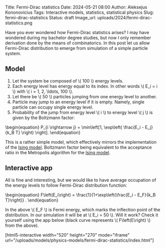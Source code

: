 Title: Fermi-Dirac statistics
Date: 2024-05-21 08:00
Author: Aleksejus Kononovicius
Tags: Interactive models, statistics, statistical physics
Slug: fermi-dirac-statistics
Status: draft
Image_url: uploads/2024/fermi-dirac-statistics.png

Have you ever wondered how Fermi-Dirac statistics arises? I may have
wondered during my bachelor degree studies, but now I only remember
derivation done by the means of combinatorics. In this post let us allow
Fermi-Dirac distribution to emerge from simulation of a simple particle
system.
<!--more-->

## Model

1. Let the system be composed of \\\( 100 \\\) energy levels.
1. Each energy level has energy equal to its index. In other words \\\( E\_i
   = i \\\) with \\\( i = 1, 2, \ldots, 100 \\\).
1. Let there be \\\( 50 \\\) particles jumping from one energy level to
   another.
1. Particle may jump to an energy level if it is empty. Namely, single
   particle can occupy single energy level.
1. Probability of the jump from energy level \\\( i \\\) to energy level
   \\\( j \\\) is given by the Boltzmann factor:

\begin{equation}
    P\_{i \rightarrow j} = \min\left[1, \exp\left( \frac{E\_i - E\_j}{k\_B T} \right) \right].
\end{equation}

This is a rather simple model, which effectively mirrors the implementation
of the [Ising model]({filename}/articles/2010/ising-model.md). Boltzmann
factor being equivalent to the acceptance ratio in the Metropolis algorithm
for the [Ising model]({filename}/articles/2010/ising-model.md).

## Interactive app

All is fine and interesting, but we would like to have average
occupation of the energy levels to follow Fermi-Dirac distribution function:

\begin{equation}
    F\left(E\_i\right) = \frac{1}{1+\exp\left(\frac{E\_i - E\_F}{k\_B T}\right)} .
\end{equation}

In the above \\\( E\_F \\\) is Fermi energy, which marks the inflection
point of the distribution. In our simulation it will be at \\\( E\_i = 50
\\\). Will it work? Check it yourself using the app below (black curve
represents \\\( F\left(E\right) \\\) from the above).

[html5-interactive width="520" height="270" mode="iframe"
url="/uploads/models/physics-models/fermi-dirac-statistics/index.html"]
